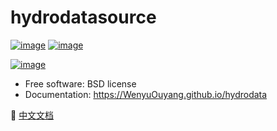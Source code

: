 <!--
 * @Author: Wenyu Ouyang
 * @Date: 2023-10-24 21:30:40
 * @LastEditTime: 2024-03-23 19:03:05
 * @LastEditors: Wenyu Ouyang
 * @Description: Readme for hydrodata
 * @FilePath: \hydrodata\README.md
 * Copyright (c) 2023-2024 Wenyu Ouyang. All rights reserved.
-->
# hydrodatasource


[![image](https://img.shields.io/pypi/v/hydrodatasource.svg)](https://pypi.python.org/pypi/hydrodatasource)
[![image](https://img.shields.io/conda/vn/conda-forge/hydrodatasource.svg)](https://anaconda.org/conda-forge/hydrodatasource)

[![image](https://pyup.io/repos/github/iHeadWater/hydrodatasource/shield.svg)](https://pyup.io/repos/github/iHeadWater/hydrodatasource)

-   Free software: BSD license
-   Documentation: https://WenyuOuyang.github.io/hydrodata

📜 [中文文档](README.zh.md)
